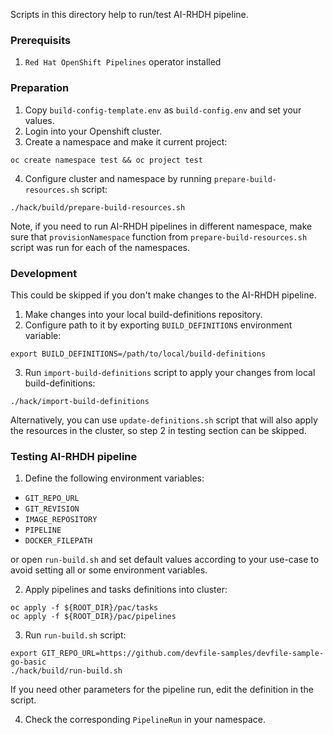 
Scripts in this directory help to run/test AI-RHDH pipeline.

### Prerequisits

1. `Red Hat OpenShift Pipelines` operator installed

### Preparation

1. Copy `build-config-template.env` as `build-config.env` and set your values.
2. Login into your Openshift cluster.
3. Create a namespace and make it current project:
```
oc create namespace test && oc project test
```
4. Configure cluster and namespace by running `prepare-build-resources.sh` script:
```
./hack/build/prepare-build-resources.sh
```
Note, if you need to run AI-RHDH pipelines in different namespace, make sure that `provisionNamespace` function from `prepare-build-resources.sh` script was run for each of the namespaces.

### Development

This could be skipped if you don't make changes to the AI-RHDH pipeline.

1. Make changes into your local build-definitions repository.
2. Configure path to it by exporting `BUILD_DEFINITIONS` environment variable:
```
export BUILD_DEFINITIONS=/path/to/local/build-definitions
```
3. Run `import-build-definitions` script to apply your changes from local build-definitions:
```
./hack/import-build-definitions
```
Alternatively, you can use `update-definitions.sh` script that will also apply the resources in the cluster,
so step 2 in testing section can be skipped.

### Testing AI-RHDH pipeline

1. Define the following environment variables:
  - `GIT_REPO_URL`
  - `GIT_REVISION`
  - `IMAGE_REPOSITORY`
  - `PIPELINE`
  - `DOCKER_FILEPATH`

or open `run-build.sh` and set default values according to your use-case to avoid setting all or some environment variables.

2. Apply pipelines and tasks definitions into cluster:
```
oc apply -f ${ROOT_DIR}/pac/tasks
oc apply -f ${ROOT_DIR}/pac/pipelines
```

3. Run `run-build.sh` script:
```
export GIT_REPO_URL=https://github.com/devfile-samples/devfile-sample-go-basic
./hack/build/run-build.sh
```
If you need other parameters for the pipeline run, edit the definition in the script.

4. Check the corresponding `PipelineRun` in your namespace.
